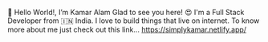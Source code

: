 👋 Hello World!,
I’m Kamar Alam
Glad to see you here! :heart_eyes: I'm a Full Stack Developer from :india: India.
I love to build things that live on internet.
To know more about me just check out this link... https://simplykamar.netlify.app/
